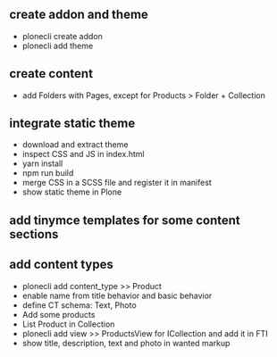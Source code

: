 
## create addon and theme

- plonecli create addon
- plonecli add theme

## create content

- add Folders with Pages, except for Products > Folder + Collection

## integrate static theme

- download and extract theme
- inspect CSS and JS in index.html
- yarn install
- npm run build
- merge CSS in a SCSS file and register it in manifest
- show static theme in Plone

## add tinymce templates for some content sections

## add content types

- plonecli add content_type >> Product
- enable name from title behavior and basic behavior
- define CT schema: Text, Photo
- Add some products
- List Product in Collection
- plonecli add view >> ProductsView for ICollection and add it in FTI
- show title, description, text and photo in wanted markup


